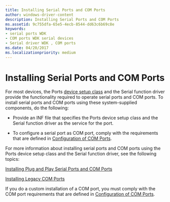 ```yaml
---
title: Installing Serial Ports and COM Ports
author: windows-driver-content
description: Installing Serial Ports and COM Ports
ms.assetid: 9c755dfa-65e5-4ecb-8544-dd63c6b69c8e
keywords:
- serial ports WDK
- COM ports WDK serial devices
- Serial driver WDK , COM ports
ms.date: 04/20/2017
ms.localizationpriority: medium
---
```


# Installing Serial Ports and COM Ports





For most devices, the Ports [device setup class](https://msdn.microsoft.com/library/windows/hardware/ff541509) and the Serial function driver provide the functionality required to operate serial ports and COM ports. To install serial ports and COM ports using these system-supplied components, do the following:

-   Provide an INF file that specifies the Ports device setup class and the Serial function driver as the service for the port.

-   To configure a serial port as COM port, comply with the requirements that are defined in [Configuration of COM Ports](configuration-of-com-ports.md).

For more information about installing serial ports and COM ports using the Ports device setup class and the Serial function driver, see the following topics:

[Installing Plug and Play Serial Ports and COM Ports](installing-plug-and-play-serial-ports-and-com-ports.md)

[Installing Legacy COM Ports](installing-legacy-com-ports.md)

If you do a custom installation of a COM port, you must comply with the COM port requirements that are defined in [Configuration of COM Ports](configuration-of-com-ports.md).

 

 




